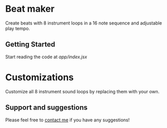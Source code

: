 # Beat maker

Create beats with 8 instrument loops in a 16 note sequence and adjustable play tempo.

## Getting Started

Start reading the code at _app/index.jsx_

# Customizations

Customize all 8 instrument sound loops by replacing them with your own.

## Support and suggestions

Please feel free to [contact me](https://gokoji.com/profile/degif) if you have any suggestions!
